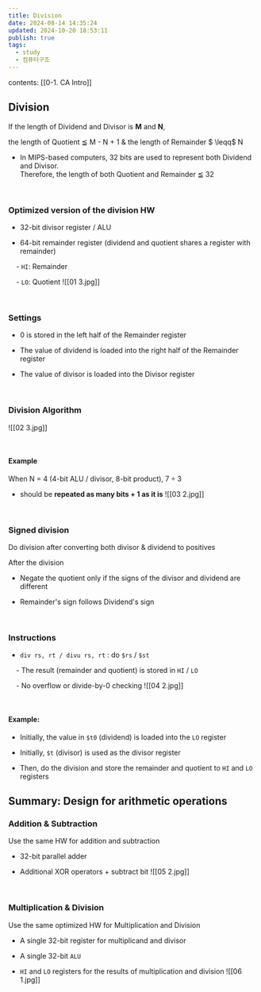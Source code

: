 ```yaml
---
title: Division
date: 2024-08-14 14:35:24
updated: 2024-10-20 18:53:11
publish: true
tags:
  - study
  - 컴퓨터구조
---
```

contents: [[0-1. CA Intro]]

## Division

If the length of Dividend and Divisor is **M** and **N**, </br>

the length of Quotient $\leqq$ M - N + 1 & the length of Remainder $ \leqq$ N

- In MIPS-based computers, 32 bits are used to represent both Dividend and Divisor. </br>Therefore, the length of both Quotient and Remainder $\leqq$ 32

</br>

  

### Optimized version of the division HW

- 32-bit divisor register / ALU

- 64-bit remainder register (dividend and quotient shares a register with remainder)

    - `HI`: Remainder

    - `LO`: Quotient
![[01 3.jpg]]


</br>

  

### Settings

- 0 is stored in the left half of the Remainder register

- The value of dividend is loaded into the right half of the Remainder register

- The value of divisor is loaded into the Divisor register

</br>

  

### Division Algorithm
![[02 3.jpg]]


</br>

  

#### Example

When N = 4 (4-bit ALU / divisor, 8-bit product), $7 \div 3$

- should be **repeated as many bits + 1 as it is**
![[03 2.jpg]]

</br>

  

### Signed division

Do division after converting both divisor & dividend to positives </br>

After the division

- Negate the quotient only if the signs of the divisor and dividend are different

- Remainder's sign follows Dividend's sign

</br>

  

### Instructions

- `div rs, rt / divu rs, rt` : do `$rs` / `$st`

    - The result (remainder and quotient) is stored in `HI` / `LO`

    - No overflow or divide-by-0 checking
![[04 2.jpg]]


</br>

  

#### Example:

- Initially, the value in `$t0` (dividend) is loaded into the `LO` register

- Initially, `$t` (divisor) is used as the divisor register

- Then, do the division and store the remainder and quotient to `HI` and `LO` registers

  

## Summary: Design for arithmetic operations

### Addition & Subtraction

Use the same HW for addition and subtraction

- 32-bit parallel adder

- Additional XOR operators + subtract bit
![[05 2.jpg]]
</br>

  

### Multiplication & Division

Use the same optimized HW for Multiplication and Division

- A single 32-bit register for multiplicand and divisor

- A single 32-bit `ALU`

- `HI` and `LO` registers for the results of multiplication and division
![[06 1.jpg]]
